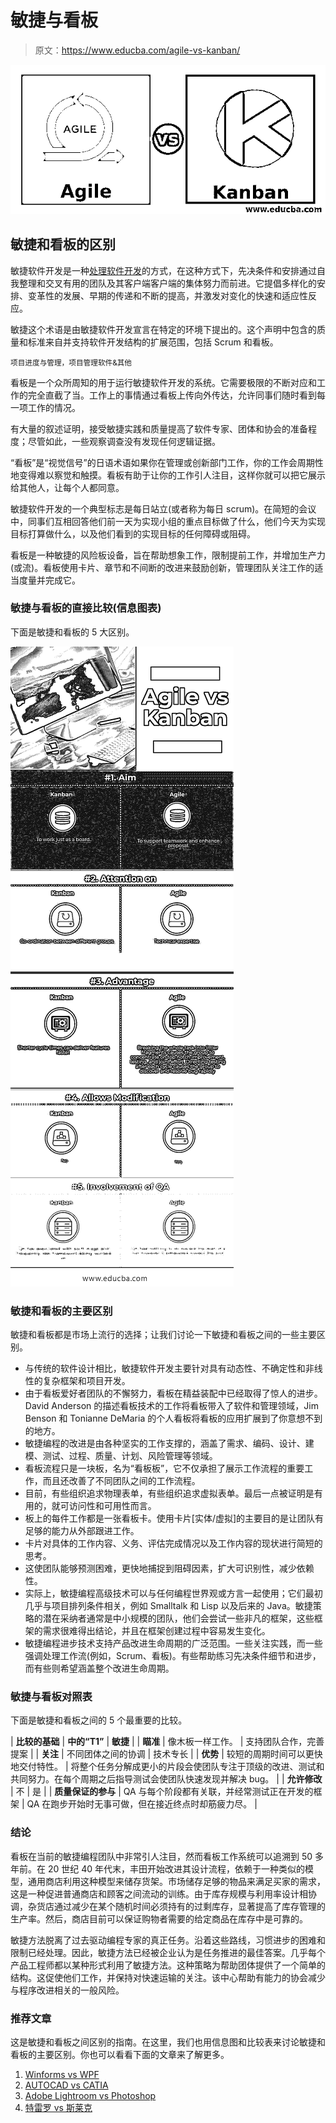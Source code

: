# 敏捷与看板

> 原文：<https://www.educba.com/agile-vs-kanban/>

![Agile vs Kanban](img/dc96e42da64e8bd8dfd3b8e5cbadffdd.png)



## 敏捷和看板的区别

敏捷软件开发是一种[处理软件开发](https://www.educba.com/what-is-software-development/)的方式，在这种方式下，先决条件和安排通过自我整理和交叉有用的团队及其客户端客户端的集体努力而前进。它提倡多样化的安排、变革性的发展、早期的传递和不断的提高，并激发对变化的快速和适应性反应。

敏捷这个术语是由敏捷软件开发宣言在特定的环境下提出的。这个声明中包含的质量和标准来自并支持软件开发结构的扩展范围，包括 Scrum 和看板。

<small>项目进度与管理，项目管理软件&其他</small>

看板是一个众所周知的用于运行敏捷软件开发的系统。它需要极限的不断对应和工作的完全直截了当。工作上的事情通过看板上传向外传达，允许同事们随时看到每一项工作的情况。

有大量的叙述证明，接受敏捷实践和质量提高了软件专家、团体和协会的准备程度；尽管如此，一些观察调查没有发现任何逻辑证据。

“看板”是“视觉信号”的日语术语如果你在管理或创新部门工作，你的工作会周期性地变得难以察觉和触摸。看板有助于让你的工作引人注目，这样你就可以把它展示给其他人，让每个人都同意。

敏捷软件开发的一个典型标志是每日站立(或者称为每日 scrum)。在简短的会议中，同事们互相回答他们前一天为实现小组的重点目标做了什么，他们今天为实现目标打算做什么，以及他们看到的实现目标的任何障碍或阻碍。

看板是一种敏捷的风险板设备，旨在帮助想象工作，限制提前工作，并增加生产力(或流)。看板使用卡片、章节和不间断的改进来鼓励创新，管理团队关注工作的适当度量并完成它。

### 敏捷与看板的直接比较(信息图表)

下面是敏捷和看板的 5 大区别。

![Kanban-vs-Agile info](img/fc6650ab40106ae40d7e3e2304ba578d.png)



### 敏捷和看板的主要区别

敏捷和看板都是市场上流行的选择；让我们讨论一下敏捷和看板之间的一些主要区别。

*   与传统的软件设计相比，敏捷软件开发主要针对具有动态性、不确定性和非线性的复杂框架和项目开发。
*   由于看板爱好者团队的不懈努力，看板在精益装配中已经取得了惊人的进步。David Anderson 的描述看板技术的工作将看板带入了软件和管理领域，Jim Benson 和 Tonianne DeMaria 的个人看板将看板的应用扩展到了你意想不到的地方。
*   敏捷编程的改进是由各种坚实的工作支撑的，涵盖了需求、编码、设计、建模、测试、过程、质量、计划、风险管理等领域。
*   看板流程只是一块板，名为“看板板”，它不仅承担了展示工作流程的重要工作，而且还改善了不同团队之间的工作流程。
*   目前，有些组织追求物理表单，有些组织追求虚拟表单。最后一点被证明是有用的，就可访问性和可用性而言。
*   板上的每件工作都是一张看板卡。使用卡片[实体/虚拟]的主要目的是让团队有足够的能力从外部跟进工作。
*   卡片对具体的工作内容、义务、评估完成情况以及工作内容的现状进行简短的思考。
*   这使团队能够预测困难，更快地捕捉到阻碍因素，扩大可识别性，减少依赖性。
*   实际上，敏捷编程高级技术可以与任何编程世界观或方言一起使用；它们最初几乎与项目排列条件相关，例如 Smalltalk 和 Lisp 以及后来的 Java。敏捷策略的潜在采纳者通常是中小规模的团队，他们会尝试一些非凡的框架，这些框架的需求很难得出结论，并且在框架创建过程中容易发生变化。
*   敏捷编程进步技术支持产品改进生命周期的广泛范围。一些关注实践，而一些强调处理工作流(例如，Scrum、看板)。有些帮助练习先决条件细节和进步，而有些则希望涵盖整个改进生命周期。

### 敏捷与看板对照表

下面是敏捷和看板之间的 5 个最重要的比较。

| **比较的基础** | **中的“T1”** | **敏捷** |
| **瞄准** | 像木板一样工作。 | 支持团队合作，完善提案 |
| **关注** | 不同团体之间的协调 | 技术专长 |
| **优势** | 较短的周期时间可以更快地交付特性。 | 将整个任务分解成更小的片段会使团队专注于顶级的改进、测试和共同努力。在每个周期之后指导测试会使团队快速发现并解决 bug。 |
| **允许修改** | 不 | 是 |
| **质量保证的参与** | QA 与每个阶段都有关联，并经常测试正在开发的框架 | QA 在跑步开始时无事可做，但在接近终点时却筋疲力尽。 |

### 结论

看板在当前的敏捷编程团队中非常引人注目，然而看板工作系统可以追溯到 50 多年前。在 20 世纪 40 年代末，丰田开始改进其设计流程，依赖于一种类似的模型，通用商店利用这种模型来储存货架。市场储存足够的物品来满足买家的需求，这是一种促进普通商店和顾客之间流动的训练。由于库存规模与利用率设计相协调，杂货店通过减少在某个随机时间必须持有的过剩库存，显著提高了库存管理的生产率。然后，商店目前可以保证购物者需要的给定商品在库存中是可靠的。

敏捷方法脱离了过去驱动编程专家的真正任务。沿着这些路线，习惯进步的困难和限制已经处理。因此，敏捷方法已经被企业认为是任务推进的最佳答案。几乎每个产品工程师都以某种形式利用了敏捷方法。这种策略为帮助团体提供了一个简单的结构。这促使他们工作，并保持对快速运输的关注。该中心帮助有能力的协会减少与程序改进相关的一般风险。

### 推荐文章

这是敏捷和看板之间区别的指南。在这里，我们也用信息图和比较表来讨论敏捷和看板的主要区别。你也可以看看下面的文章来了解更多。

1.  [Winforms vs WPF](https://www.educba.com/winforms-vs-wpf/)
2.  [AUTOCAD vs CATIA](https://www.educba.com/autocad-vs-catia/)
3.  [Adobe Lightroom vs Photoshop](https://www.educba.com/adobe-lightroom-vs-photoshop/)
4.  [特雷罗 vs 斯莱克](https://www.educba.com/trello-vs-slack/)





